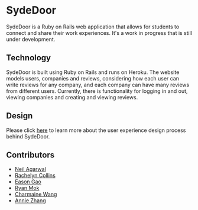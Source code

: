 # SydeDoor
SydeDoor is a Ruby on Rails web application that allows for students to connect and share their work experiences.
It's a work in progress that is still under development.

## Technology
SydeDoor is built using Ruby on Rails and runs on Heroku. The website models users, companies and reviews, considering how each user can write reviews for any company, and each company can have many reviews from different users.
Currently, there is functionality for logging in and out, viewing companies and creating and viewing reviews.

## Design
Please click [here](https://www.charmainewang.ca/sydedoor) to learn more about the user experience design process behind SydeDoor.

## Contributors
* [Neil Agarwal](https://neilagarwal.ca/)
* [Rachelyn Collins](http://rachelyn.com/)
* [Eason Gao](https://www.easongao.me/)
* [Ryan Mok](https://ryanmok.ca/)
* [Charmaine Wang](https://www.charmainewang.ca)
* [Annie Zhang](https://github.com/zhangium)
